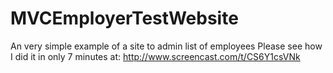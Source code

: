 MVCEmployerTestWebsite
======================

An very simple example of a site to admin list of employees
Please see how I did it in only 7 minutes at:
http://www.screencast.com/t/CS6Y1csVNk


